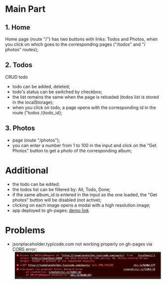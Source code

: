 # Main Part
## 1. Home
Home page (route "/") has two buttons with links: Todos and Photos, when you click on which goes to the corresponding pages ("/todos" and "/ photos" routes);

## 2. Todos
CRUD todo
- todo can be added, deleted;
- todo's status can be switched by checkbox;
- the list remains the same when the page is reloaded (todos list is stored in the localStorage);
- when you click on todo, a page opens with the corresponding id in the route ("todos /{todo_id};
## 3. Photos
 - page (route "/photos");
 - you can enter a number from 1 to 100 in the input and click on the "Get Photos" button to get a photo of the corresponding album;
# Additional
 -  the todo can be edited;
 -  the todos list can be filtered by: All, Todo, Done;
 -  if the same album_id is entered in the input as the one loaded, the "Get photos" button will be disabled (not active);
 -  clicking on each image opens a modal with a high resolution image;
 -  app deployed to gh-pages;
 [demo link](https://nataliiagrineva.github.io/react-todos-test-task/)
 # Problems
 - jsonplaceholder.typicode.com not working properly on gh-pages via CORS error;
 ![Screenshot](./images/img1.png)
